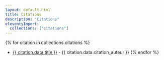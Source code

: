 ```yaml
---
layout: default.html
title: Citations
description: "Citations"
eleventyImport:
  collections: ["citations"]
---
```

{% for citation in collections.citations %} 
- [{{ citation.data.title }}]({{citation.url}}) - {{ citation.data.citation_auteur }} 
{% endfor %}


